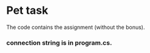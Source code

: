 # Pet task
The code contains the assignment (without the bonus).
### connection string is in program.cs.
